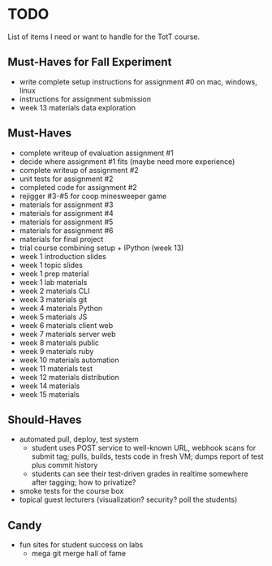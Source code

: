 # TODO

List of items I need or want to handle for the TotT course.

## Must-Haves for Fall Experiment

* write complete setup instructions for assignment #0 on mac, windows, linux
* instructions for assignment submission
* week 13 materials data exploration

## Must-Haves

* complete writeup of evaluation assignment #1
* decide where assignment #1 fits (maybe need more experience)
* complete writeup of assignment #2
* unit tests for assignment #2
* completed code for assignment #2
* rejigger #3-#5 for coop minesweeper game
* materials for assignment #3
* materials for assignment #4
* materials for assignment #5
* materials for assignment #6
* materials for final project
* trial course combining setup + IPython (week 13)
* week 1 introduction slides
* week 1 topic slides
* week 1 prep material
* week 1 lab materials
* week 2 materials CLI
* week 3 materials git
* week 4 materials Python
* week 5 materials JS
* week 6 materials client web
* week 7 materials server web
* week 8 materials public
* week 9 materials ruby
* week 10 materials automation
* week 11 materials test
* week 12 materials distribution
* week 14 materials
* week 15 materials

## Should-Haves

* automated pull, deploy, test system
    * student uses POST service to well-known URL, webhook scans for submit tag; pulls, builds, tests code in fresh VM; dumps report of test plus commit history
    * students can see their test-driven grades in realtime somewhere after tagging; how to privatize?
* smoke tests for the course box
* topical guest lecturers (visualization? security? poll the students)

## Candy

* fun sites for student success on labs
    * mega git merge hall of fame
